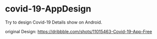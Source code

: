 # covid-19-AppDesign
Try to design Covid-19 Details show on Android.

original Design: https://dribbble.com/shots/11015463-Covid-19-App-Free
